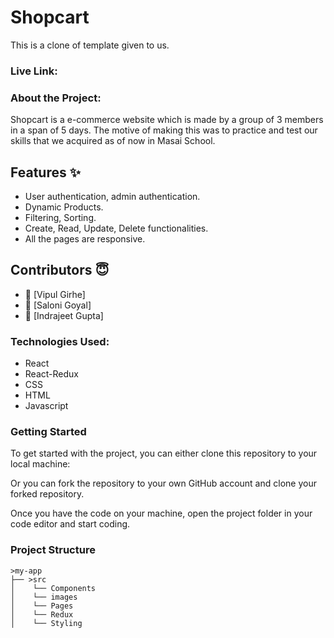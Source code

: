 <h1>Shopcart</h1>

This is a clone of template given to us.

<h3>Live Link: </h3> 


<h3>About the Project:</h3>
Shopcart is a e-commerce website which is made by a group of 3 members in a span of 5 days. The motive of making this was to practice and test our skills that we acquired as of now in Masai School. 


## Features ✨

- User authentication, admin authentication.
- Dynamic Products.
- Filtering, Sorting.
- Create, Read, Update, Delete functionalities.
- All the pages are responsive.

## Contributors  😇


- 👤 [Vipul Girhe]
- 👤 [Saloni Goyal]
- 👤 [Indrajeet Gupta]


           
<h3>Technologies Used:</h3>
<ul>
        <li>React</li>
        <li>React-Redux</li>
        <li>CSS</li>
        <li>HTML</li>
        <li>Javascript</li>
</ul>


<h3>Getting Started</h3>
To get started with the project, you can either clone this repository to your local machine:

Or you can fork the repository to your own GitHub account and clone your forked repository.

Once you have the code on your machine, open the project folder in your code editor and start coding.

<h3>Project Structure</h3>

    >my-app
    ├── >src
    │    └── Components
    │    └── images
    │    └── Pages
    │    └── Redux
    │    └── Styling  
